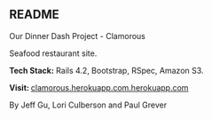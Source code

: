 ## README

Our Dinner Dash Project - Clamorous

Seafood restaurant site.
<p><strong>Tech Stack:</strong> Rails 4.2, Bootstrap, RSpec, Amazon S3.</p>

<p><strong>Visit:  </strong><a href="http://clamorous.herokuapp.com"> clamorous.herokuapp.com.herokuapp.com </a></p>

By Jeff Gu, Lori Culberson and Paul Grever
